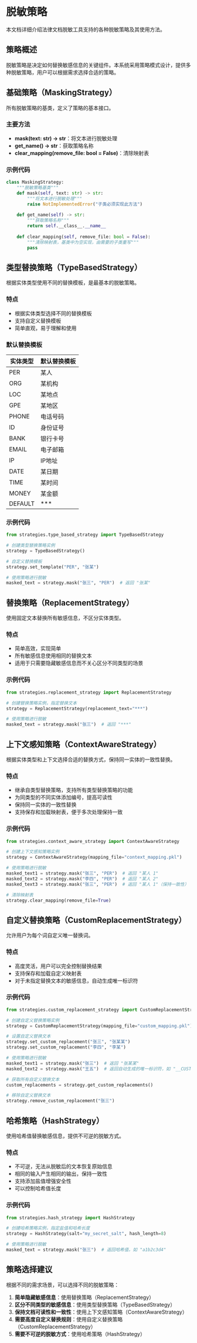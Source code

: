 # 脱敏策略

本文档详细介绍法律文档脱敏工具支持的各种脱敏策略及其使用方法。

## 策略概述

脱敏策略是决定如何替换敏感信息的关键组件。本系统采用策略模式设计，提供多种脱敏策略，用户可以根据需求选择合适的策略。

## 基础策略（MaskingStrategy）

所有脱敏策略的基类，定义了策略的基本接口。

### 主要方法

- **mask(text: str) -> str**：将文本进行脱敏处理
- **get_name() -> str**：获取策略名称
- **clear_mapping(remove_file: bool = False)**：清除映射表

### 示例代码

```python
class MaskingStrategy:
    """脱敏策略基类"""
    def mask(self, text: str) -> str:
        """将文本进行脱敏处理"""
        raise NotImplementedError("子类必须实现此方法")
    
    def get_name(self) -> str:
        """获取策略名称"""
        return self.__class__.__name__
    
    def clear_mapping(self, remove_file: bool = False):
        """清除映射表，基类中为空实现，由需要的子类重写"""
        pass
```

## 类型替换策略（TypeBasedStrategy）

根据实体类型使用不同的替换模板，是最基本的脱敏策略。

### 特点

- 根据实体类型选择不同的替换模板
- 支持自定义替换模板
- 简单直观，易于理解和使用

### 默认替换模板

| 实体类型 | 默认替换模板 |
|---------|------------|
| PER     | 某人        |
| ORG     | 某机构      |
| LOC     | 某地点      |
| GPE     | 某地区      |
| PHONE   | 电话号码    |
| ID      | 身份证号    |
| BANK    | 银行卡号    |
| EMAIL   | 电子邮箱    |
| IP      | IP地址     |
| DATE    | 某日期      |
| TIME    | 某时间      |
| MONEY   | 某金额      |
| DEFAULT | ***       |

### 示例代码

```python
from strategies.type_based_strategy import TypeBasedStrategy

# 创建类型替换策略实例
strategy = TypeBasedStrategy()

# 自定义替换模板
strategy.set_template("PER", "张某")

# 使用策略进行脱敏
masked_text = strategy.mask("张三", "PER")  # 返回 "张某"
```

## 替换策略（ReplacementStrategy）

使用固定文本替换所有敏感信息，不区分实体类型。

### 特点

- 简单高效，实现简单
- 所有敏感信息使用相同的替换文本
- 适用于只需要隐藏敏感信息而不关心区分不同类型的场景

### 示例代码

```python
from strategies.replacement_strategy import ReplacementStrategy

# 创建替换策略实例，指定替换文本
strategy = ReplacementStrategy(replacement_text="***")

# 使用策略进行脱敏
masked_text = strategy.mask("张三")  # 返回 "***"
```

## 上下文感知策略（ContextAwareStrategy）

根据实体类型和上下文选择合适的替换方式，保持同一实体的一致性替换。

### 特点

- 继承自类型替换策略，支持所有类型替换策略的功能
- 为同类型的不同实体添加编号，提高可读性
- 保持同一实体的一致性替换
- 支持保存和加载映射表，便于多次处理保持一致

### 示例代码

```python
from strategies.context_aware_strategy import ContextAwareStrategy

# 创建上下文感知策略实例
strategy = ContextAwareStrategy(mapping_file="context_mapping.pkl")

# 使用策略进行脱敏
masked_text1 = strategy.mask("张三", "PER")  # 返回 "某人 1"
masked_text2 = strategy.mask("李四", "PER")  # 返回 "某人 2"
masked_text3 = strategy.mask("张三", "PER")  # 返回 "某人 1"（保持一致性）

# 清除映射表
strategy.clear_mapping(remove_file=True)
```

## 自定义替换策略（CustomReplacementStrategy）

允许用户为每个词自定义唯一替换词。

### 特点

- 高度灵活，用户可以完全控制替换结果
- 支持保存和加载自定义映射表
- 对于未指定替换文本的敏感信息，自动生成唯一标识符

### 示例代码

```python
from strategies.custom_replacement_strategy import CustomReplacementStrategy

# 创建自定义替换策略实例
strategy = CustomReplacementStrategy(mapping_file="custom_mapping.pkl")

# 设置自定义替换文本
strategy.set_custom_replacement("张三", "张某某")
strategy.set_custom_replacement("李四", "李某")

# 使用策略进行脱敏
masked_text1 = strategy.mask("张三")  # 返回 "张某某"
masked_text2 = strategy.mask("王五")  # 返回自动生成的唯一标识符，如 "__CUSTOM_a1b2c3d4__"

# 获取所有自定义替换文本
custom_replacements = strategy.get_custom_replacements()

# 移除自定义替换文本
strategy.remove_custom_replacement("张三")
```

## 哈希策略（HashStrategy）

使用哈希值替换敏感信息，提供不可逆的脱敏方式。

### 特点

- 不可逆，无法从脱敏后的文本恢复原始信息
- 相同的输入产生相同的输出，保持一致性
- 支持添加盐值增强安全性
- 可以控制哈希值长度

### 示例代码

```python
from strategies.hash_strategy import HashStrategy

# 创建哈希策略实例，指定盐值和哈希长度
strategy = HashStrategy(salt="my_secret_salt", hash_length=8)

# 使用策略进行脱敏
masked_text = strategy.mask("张三")  # 返回哈希值，如 "a1b2c3d4"
```

## 策略选择建议

根据不同的需求场景，可以选择不同的脱敏策略：

1. **简单隐藏敏感信息**：使用替换策略（ReplacementStrategy）
2. **区分不同类型的敏感信息**：使用类型替换策略（TypeBasedStrategy）
3. **保持文档可读性和一致性**：使用上下文感知策略（ContextAwareStrategy）
4. **需要高度自定义替换规则**：使用自定义替换策略（CustomReplacementStrategy）
5. **需要不可逆的脱敏方式**：使用哈希策略（HashStrategy）